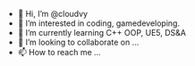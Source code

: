 - 👋 Hi, I’m @cloudvy
- 👀 I’m interested in coding, gamedeveloping.
- 🌱 I’m currently learning C++ OOP, UE5, DS&A
- 💞️ I’m looking to collaborate on ...
- 📫 How to reach me ...

<!---
cloudvy/cloudvy is a ✨ special ✨ repository because its `README.md` (this file) appears on your GitHub profile.
You can click the Preview link to take a look at your changes.
--->

